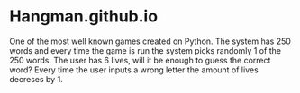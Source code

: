 # Hangman.github.io

One of the most well known games created on Python.
The system has 250 words and every time the game is run the system picks randomly 1 of the 250 words.
The user has 6 lives, will it be enough to guess the correct word?
Every time the user inputs a wrong letter the amount of lives decreses by 1.

